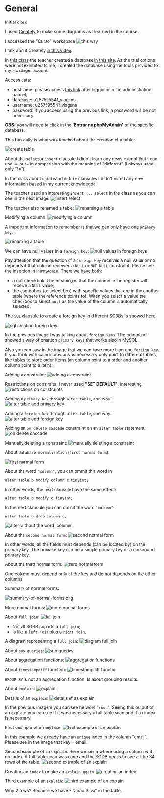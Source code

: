 # General

[Initial class](https://web.dio.me/course/introducao-a-banco-de-dados-relacionais-sql/learning/bdaaa5d8-2d86-49e6-b166-ae890d0112b0?back=/track/coding-the-future-claro-java-spring-boot&tab=undefined&moduleId=undefined)

I used [Creately](https://app.creately.com/) to make some diagrams as I learned in the course.

I accessed the "Curso" workspace ![this way](images/course-workspace.png)

I talk about Creately [in this video](https://youtu.be/F1A5UvZYZ_k).

In [this class](https://web.dio.me/course/introducao-a-banco-de-dados-relacionais-sql/learning/5e407a8c-9d57-4a20-965c-90d5208fb751?back=/track/coding-the-future-claro-java-spring-boot&tab=undefined&moduleId=undefined) the teacher created a database [in this site](https://clients.cloudclusters.io/). As the trial options were not exhibited to me, I created the database using the tools provided to my Hostinger acount.

Access data:
- hostname: please access [this link](https://hpanel.hostinger.com/websites/terceiro.com.br/databases/php-my-admin?redirectLocation=side_menu)
after loggin in in the administration pannel;
- database: u257595541_viagens
- username: u257595541_viagens
- password: if you access using the previous link, a password will be not necessary.

**OBS:** you will need to click in the **'Entrar no phpMyAdmin'** of the specific database.

This basically is what was teached about the creation of a table:

![create table](images/create-table.png)

About the `select`or `insert` clausule I didn't learn any news except that I can use `<>` or `!=` in comparision with the meaning of "different" (I always used only "!=").

In the class about `update`and `delete` clausules I didn't noted any new information based in my current knowloegde.

The teacher used an interesting `insert ... select` in the class as you can see in the next image:
![insert select](images/insert-select.png)

The teacher also renamed a table:
![renaming a table](images/renaming-a-table.png)

Modifying a column:
![modifying a column](images/modifying-a-column.png)

A important information to remember is that we can only have one `primary key`.

![renaming a table](images/renaming-a-table.png)

We can have null values in a `foreign key`:
![null values in foreign keys](images/null-values-in-foreign-keys.png)

Pay attention that the question of a `foreign key` receives a null value or no depends if that column received a `NULL` or `NOT NULL` constraint. Please see the insertion in `PHPMyAdmin`. There we have both:

- a null checkbok. The meaning is that the column in the register will receive a `NULL` value;
- the combobox (or select box) with specific values that are in the another table (where the reference points to). When you select a value the checkbox to select `null` as the value of the column is automatically selected.

The `SQL` clausule to create a foreign key in different SGDBs is showed [here](https://www.w3schools.com/sql/sql_foreignkey.asp).

![sql creation foreign key](images/sql-creation-foreign-key.png)

In the previous image I was talking about `foreign keys`. The command showed a way of creation `primary keys` that works also in MySQL.

Also you can saw in the image that we can have more than one `foreign key`. If you think with calm is obvious, is necessary only point to different tables, like tables to store order items (on column point to a order and another column point to a item).

Adding a constraint:
![adding a constraint](images/adding-a-constraint.png)

Restrictions on constraits. I never used **"SET DEFAULT"**, interesting:
![restrictions on constraints](images/restrictions-on-constraints.png)

Adding a `primary key` through `alter table`, one way:
![alter table add primary key](images/alter-table-add-primary-key.png)

Adding a `foreign key` through `alter table`, one way:
![alter table add foreign key](images/alter-table-add-foreign-key.png)

Adding an `on delete cascade` constraint on an `alter table` statement:
![on delete cascade](images/on-delete-cascade.png)

Manually deleting a constraint:
![manually deleting a constraint](images/manually-deleting-a-constraint.png)

About `database mormalization` (`first normal form`):

![first normal form](images/first-normal-form.png)

About the word `"column"`, you can ommit this word in 

```
alter table b modify column c tinyint;
```

 In other words, the next clausule have the same effect:

```
alter table b modify c tinyint;
```

In the next clausule you can ommit the word `"column"`:

```
alter table b drop column c;
```

![alter without the word 'column'](images/alter-without-colunm.png)

About the `second normal form`:
![second normal form](images/second-normal-form.png)

In other words, all the fields must depends (can be located by) on the primary key. The primake key can be a simple primary key or a compound primary key.

About the third normal form:
![third normal form](images/third-normal-form.png)

One column must depend only of the key and do not depends on the other columns.

Summary of normal forms:

![summary-of-normal-forms.png](images/summary-of-normal-forms.png)

More normal forms:
![more normal forms](images/more-normal-forms.png)

About `full join`:
![full join](images/full-join.png)

- Not all SGBB suports a `full join`;
- Is like a `left join` plus a `right join`.

A diagram representing a `full join`:
![diagram full join](images/full-join-diagram.png)

About `sub queries`:
![sub queries](images/sub-queries.png)

About aggregation functions:
![aggregation functions](images/aggregation-functions.png)

About `timestampdiff` function:
![timestampdiff function](images/timestampdiff-function.png)

`GROUP BY` is not an aggregation function. Is about grouping results.

About `explain`:
![explain](images/explain.png)

Details of an `explain`:
![details of as explain](images/details-explain.png)

In the previous imagem you can see he word "`rows`". Seeing this output of an `explain` you can see if it was necessary a full table scan and if an index is necessary.

First example of an `explain`:
![first example of an explain](images/example-1-explain.png)

In this example we already have an `unique` index in the column "email". Please see in the image that key = email.

Second example of an `explain`. Here we see a where using a column with no index. A full table scan was done and the SGDB needs to see all the 34 rows of the table.
![second example of an explain](images/example-2-explain.png)

Creating an `index` to make an `explain again`:
![creating an index](images/creating-an-index.png)

Third example of an `explain`:
![third example of an explain](images/example-3-explain.png)

Why 2 rows? Because we have 2 "João Silva" in the table.
